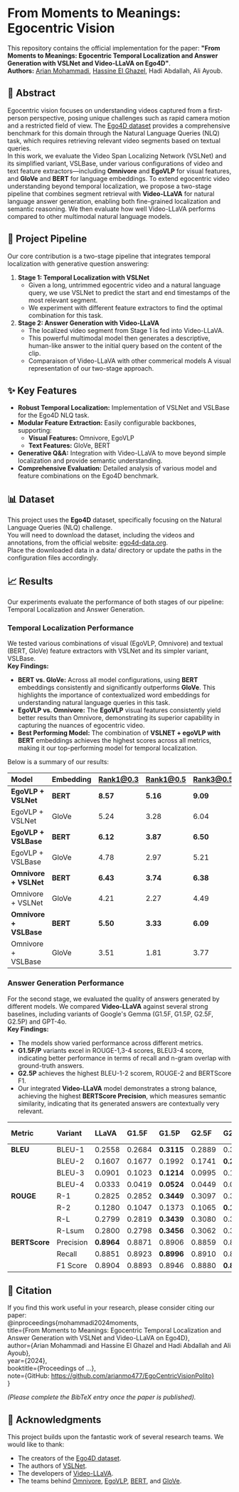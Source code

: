 # **From Moments to Meanings: Egocentric Vision**

This repository contains the official implementation for the paper: **"From Moments to Meanings: Egocentric Temporal Localization and Answer Generation with VSLNet and Video-LLaVA on Ego4D"**.  
**Authors:** [Arian Mohammadi](https://github.com/arianmo477), [Hassine El Ghazel](https://github.com/hassineElghazel), Hadi Abdallah, Ali Ayoub.

## **📜 Abstract**

Egocentric vision focuses on understanding videos captured from a first-person perspective, posing unique challenges such as rapid camera motion and a restricted field of view. The [Ego4D dataset](https://ego4d-data.org/) provides a comprehensive benchmark for this domain through the Natural Language Queries (NLQ) task, which requires retrieving relevant video segments based on textual queries.  
In this work, we evaluate the Video Span Localizing Network (VSLNet) and its simplified variant, VSLBase, under various configurations of video and text feature extractors—including **Omnivore** and **EgoVLP** for visual features, and **GloVe** and **BERT** for language embeddings. To extend egocentric video understanding beyond temporal localization, we propose a two-stage pipeline that combines segment retrieval with **Video-LLaVA** for natural language answer generation, enabling both fine-grained localization and semantic reasoning. We then evaluate how well Video-LLaVA performs compared to other multimodal natural language models.

## **🚀 Project Pipeline**

Our core contribution is a two-stage pipeline that integrates temporal localization with generative question answering:

1. **Stage 1: Temporal Localization with VSLNet**  
   * Given a long, untrimmed egocentric video and a natural language query, we use VSLNet to predict the start and end timestamps of the most relevant segment.  
   * We experiment with different feature extractors to find the optimal combination for this task.  
2. **Stage 2: Answer Generation with Video-LLaVA**  
   * The localized video segment from Stage 1 is fed into Video-LLaVA.  
   * This powerful multimodal model then generates a descriptive, human-like answer to the initial query based on the content of the clip.
   * Comparaison of Video-LLaVA with other commerical models
A visual representation of our two-stage approach.

## **✨ Key Features**

* **Robust Temporal Localization:** Implementation of VSLNet and VSLBase for the Ego4D NLQ task.  
* **Modular Feature Extraction:** Easily configurable backbones, supporting:  
  * **Visual Features:** Omnivore, EgoVLP  
  * **Text Features:** GloVe, BERT  
* **Generative Q\&A:** Integration with Video-LLaVA to move beyond simple localization and provide semantic understanding.  
* **Comprehensive Evaluation:** Detailed analysis of various model and feature combinations on the Ego4D benchmark.

## **📊 Dataset**

This project uses the **Ego4D** dataset, specifically focusing on the Natural Language Queries (NLQ) challenge.  
You will need to download the dataset, including the videos and annotations, from the official website: [ego4d-data.org](https://ego4d-data.org/).  
Place the downloaded data in a data/ directory or update the paths in the configuration files accordingly.

## **📈 Results**

Our experiments evaluate the performance of both stages of our pipeline: Temporal Localization and Answer Generation.

### **Temporal Localization Performance**

We tested various combinations of visual (EgoVLP, Omnivore) and textual (BERT, GloVe) feature extractors with VSLNet and its simpler variant, VSLBase.  
**Key Findings:**

* **BERT vs. GloVe:** Across all model configurations, using **BERT** embeddings consistently and significantly outperforms **GloVe**. This highlights the importance of contextualized word embeddings for understanding natural language queries in this task.  
* **EgoVLP vs. Omnivore:** The **EgoVLP** visual features consistently yield better results than Omnivore, demonstrating its superior capability in capturing the nuances of egocentric video.  
* **Best Performing Model:** The combination of **VSLNET \+ egoVLP with BERT** embeddings achieves the highest scores across all metrics, making it our top-performing model for temporal localization.

Below is a summary of our results:

| Model | Embedding | Rank1@0.3 | Rank1@0.5 | Rank3@0.5 | mIoU |
| :---- | :---- | :---- | :---- | :---- | :---- |
| **EgoVLP \+ VSLNet** | **BERT** | **8.57** | **5.16** | **9.09** | **6.65** |
| EgoVLP \+ VSLNet | GloVe | 5.24 | 3.28 | 6.04 | 4.32 |
| **EgoVLP \+ VSLBase** | **BERT** | **6.12** | **3.87** | **6.50** | **4.98** |
| EgoVLP \+ VSLBase | GloVe | 4.78 | 2.97 | 5.21 | 3.71 |
| **Omnivore \+ VSLNet** | **BERT** | **6.43** | **3.74** | **6.38** | **4.96** |
| Omnivore \+ VSLNet | GloVe | 4.21 | 2.27 | 4.49 | 3.52 |
| **Omnivore \+ VSLBase** | **BERT** | **5.50** | **3.33** | **6.09** | **4.65** |
| Omnivore \+ VSLBase | GloVe | 3.51 | 1.81 | 3.77 | 3.05 |

### **Answer Generation Performance**

For the second stage, we evaluated the quality of answers generated by different models. We compared **Video-LLaVA** against several strong baselines, including variants of Google's Gemma (G1.5F, G1.5P, G2.5F, G2.5P) and GPT-4o.  
**Key Findings:**

* The models show varied performance across different metrics.  
* **G1.5F/P** variants excel in ROUGE-1,3-4 scores, BLEU3-4 score, indicating better performance in terms of recall and n-gram overlap with ground-truth answers.  
* **G2.5P** achieves the highest BLEU-1-2 scorem, ROUGE-2 and BERTScore F1.
* Our integrated **Video-LLaVA** model demonstrates a strong balance, achieving the highest **BERTScore Precision**, which measures semantic similarity, indicating that its generated answers are contextually very relevant.

| Metric | Variant | LLaVA | G1.5F | G1.5P | G2.5F | G2.5P | GPT-4o |
| :---- | :---- | :---- | :---- | :---- | :---- | :---- | :---- |
| **BLEU** | BLEU-1 | 0.2558 | 0.2684 | **0.3115** | 0.2889 | 0.3256 | 0.2785 |
|  | BLEU-2 | 0.1607 | 0.1677 | 0.1992 | 0.1741 | **0.2058** | 0.1691 |
|  | BLEU-3 | 0.0901 | 0.1023 | **0.1214** | 0.0995 | 0.1191 | 0.0955 |
|  | BLEU-4 | 0.0333 | 0.0419 | **0.0524** | 0.0449 | 0.0507 | 0.0434 |
| **ROUGE** | R-1 | 0.2825 | 0.2852 | **0.3449** | 0.3097 | 0.3420 | 0.3073 |
|  | R-2 | 0.1280 | 0.1047 | 0.1373 | 0.1065 | **0.1442** | 0.1047 |
|  | R-L | 0.2799 | 0.2819 | **0.3439** | 0.3080 | 0.3359 | 0.3030 |
|  | R-Lsum | 0.2800 | 0.2798 | **0.3456** | 0.3062 | 0.3374 | 0.3031 |
| **BERTScore** | Precision | **0.8964** | 0.8871 | 0.8906 | 0.8859 | 0.8938 | 0.8824 |
|  | Recall | 0.8851 | 0.8923 | **0.8996** | 0.8910 | 0.8975 | 0.8952 |
|  | F1 Score | 0.8904 | 0.8893 | 0.8946 | 0.8880 | **0.8952** | 0.8883 |

## **📜 Citation**

If you find this work useful in your research, please consider citing our paper:  
@inproceedings{mohammadi2024moments,  
  title={From Moments to Meanings: Egocentric Temporal Localization and Answer Generation with VSLNet and Video-LLaVA on Ego4D},  
  author={Arian Mohammadi and Hassine El Ghazel and Hadi Abdallah and Ali Ayoub},  
  year={2024},  
  booktitle={Proceedings of ...},  
  note={GitHub: https://github.com/arianmo477/EgoCentricVisionPolito}  
}

*(Please complete the BibTeX entry once the paper is published).*

## **🙏 Acknowledgments**

This project builds upon the fantastic work of several research teams. We would like to thank:

* The creators of the [Ego4D dataset](https://ego4d-data.org/).  
* The authors of [VSLNet](https://github.com/microsoft/VSLNet).  
* The developers of [Video-LLaVA](https://github.com/PKU-YuanGroup/Video-LLaVA).  
* The teams behind [Omnivore](https://github.com/facebookresearch/omnivore), [EgoVLP](https://github.com/showlab/EgoVLP), [BERT](https://huggingface.co/docs/transformers/model_doc/bert), and [GloVe](https://nlp.stanford.edu/projects/glove/).
